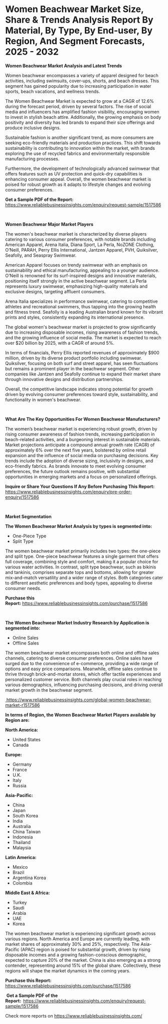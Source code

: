 <p><h1>Women Beachwear Market Size, Share & Trends Analysis Report By Material, By Type, By End-user, By Region, And Segment Forecasts, 2025 - 2032</h1></p><p><strong>Women Beachwear Market Analysis and Latest Trends</strong></p>
<p><p>Women beachwear encompasses a variety of apparel designed for beach activities, including swimsuits, cover-ups, shorts, and beach dresses. This segment has gained popularity due to increasing participation in water sports, beach vacations, and wellness trends. </p><p>The Women Beachwear Market is expected to grow at a CAGR of 12.6% during the forecast period, driven by several factors. The rise of social media and influencers has amplified fashion visibility, encouraging women to invest in stylish beach attire. Additionally, the growing emphasis on body positivity and diversity has led brands to expand their size offerings and produce inclusive designs.</p><p>Sustainable fashion is another significant trend, as more consumers are seeking eco-friendly materials and production practices. This shift towards sustainability is contributing to innovation within the market, with brands exploring the use of recycled fabrics and environmentally responsible manufacturing processes. </p><p>Furthermore, the development of technologically advanced swimwear that offers features such as UV protection and quick-dry capabilities is enhancing consumer appeal. Overall, the women beachwear market is poised for robust growth as it adapts to lifestyle changes and evolving consumer preferences.</p></p>
<p><strong>Get a Sample PDF of the Report:&nbsp;</strong> <a href="https://www.reliablebusinessinsights.com/enquiry/request-sample/1517586?utm_campaign=2238&utm_medium=2&utm_source=Github&utm_content=ia&utm_term=05042025&utm_id=women-beachwear">https://www.reliablebusinessinsights.com/enquiry/request-sample/1517586</a></p>
<p>&nbsp;</p>
<p><strong>Women Beachwear Major Market Players</strong></p>
<p><p>The women's beachwear market is characterized by diverse players catering to various consumer preferences, with notable brands including American Apparel, Arena Italia, Diana Sport, La Perla, NoZONE Clothing, O’Neill, PARAH, Perry Ellis International, Jantzen Apparel, PVH, Quiksilver, Seafolly, and Seaspray Swimwear.</p><p>American Apparel focuses on trendy swimwear with an emphasis on sustainability and ethical manufacturing, appealing to a younger audience. O’Neill is renowned for its surf-inspired designs and innovative materials, positioning itself strongly in the active beachwear segment. La Perla represents luxury swimwear, emphasizing high-quality materials and exclusive designs, targeting affluent consumers.</p><p>Arena Italia specializes in performance swimwear, catering to competitive athletes and recreational swimmers, thus tapping into the growing health and fitness trend. Seafolly is a leading Australian brand known for its vibrant prints and styles, consistently expanding its international presence.</p><p>The global women's beachwear market is projected to grow significantly due to increasing disposable incomes, rising awareness of fashion trends, and the growing influence of social media. The market is expected to reach over $20 billion by 2025, with a CAGR of around 5%.</p><p>In terms of financials, Perry Ellis reported revenues of approximately $900 million, driven by its diverse product portfolio including swimwear. Quiksilver, focusing on both surf and street apparel, has seen fluctuations but remains a prominent player in the beachwear segment. Other companies like Jantzen and Seafolly continue to expand their market share through innovative designs and distribution partnerships.</p><p>Overall, the competitive landscape indicates strong potential for growth driven by evolving consumer preferences toward style, sustainability, and functionality in women's beachwear.</p></p>
<p>&nbsp;</p>
<p><strong>What Are The Key Opportunities For Women Beachwear Manufacturers?</strong></p>
<p><p>The women’s beachwear market is experiencing robust growth, driven by rising consumer awareness of fashion trends, increasing participation in beach-related activities, and a burgeoning interest in sustainable materials. Market projections anticipate a compound annual growth rate (CAGR) of approximately 6% over the next five years, bolstered by online retail expansion and the influence of social media on purchasing decisions. Key trends include the adoption of diverse sizing, inclusivity in designs, and eco-friendly fabrics. As brands innovate to meet evolving consumer preferences, the future outlook remains positive, with substantial opportunities in emerging markets and a focus on personalized offerings.</p></p>
<p><strong>Inquire or Share Your Questions If Any Before Purchasing This Report:</strong> <a href="https://www.reliablebusinessinsights.com/enquiry/pre-order-enquiry/1517586?utm_campaign=2238&utm_medium=2&utm_source=Github&utm_content=ia&utm_term=05042025&utm_id=women-beachwear">https://www.reliablebusinessinsights.com/enquiry/pre-order-enquiry/1517586</a></p>
<p>&nbsp;</p>
<p><strong>Market Segmentation</strong></p>
<p><strong>The Women Beachwear Market Analysis by types is segmented into:</strong></p>
<p><ul><li>One-Piece Type</li><li>Split Type</li></ul></p>
<p><p>The women beachwear market primarily includes two types: the one-piece and split type. One-piece beachwear features a single garment that offers full coverage, combining style and comfort, making it a popular choice for various water activities. In contrast, split type beachwear, such as bikinis and tankinis, comprises separate tops and bottoms, allowing for greater mix-and-match versatility and a wider range of styles. Both categories cater to different aesthetic preferences and body types, appealing to diverse consumer needs.</p></p>
<p><strong>Purchase this Report:&nbsp;</strong><a href="https://www.reliablebusinessinsights.com/purchase/1517586?utm_campaign=2238&utm_medium=2&utm_source=Github&utm_content=ia&utm_term=05042025&utm_id=women-beachwear">https://www.reliablebusinessinsights.com/purchase/1517586</a></p>
<p>&nbsp;</p>
<p><strong>The Women Beachwear Market Industry Research by Application is segmented into:</strong></p>
<p><ul><li>Online Sales</li><li>Offline Sales</li></ul></p>
<p><p>The women beachwear market encompasses both online and offline sales channels, catering to diverse consumer preferences. Online sales have surged due to the convenience of e-commerce, providing a wide range of options and easy price comparisons. Meanwhile, offline sales continue to thrive through brick-and-mortar stores, which offer tactile experiences and personalized customer service. Both channels play crucial roles in reaching various demographics, influencing purchasing decisions, and driving overall market growth in the beachwear segment.</p></p>
<p><a href="https://www.reliablebusinessinsights.com/global-women-beachwear-market-r1517586?utm_campaign=2238&utm_medium=2&utm_source=Github&utm_content=ia&utm_term=05042025&utm_id=women-beachwear">&nbsp;https://www.reliablebusinessinsights.com/global-women-beachwear-market-r1517586</a></p>
<p><strong>In terms of Region, the Women Beachwear Market Players available by Region are:</strong></p>
<p>
    <p> <strong> North America: </strong>
        <ul>
            <li>United States</li>
            <li>Canada</li>
        </ul>
        </p> 
    <p> <strong> Europe: </strong>
        <ul>
            <li>Germany</li>
            <li>France</li>
            <li>U.K.</li>
            <li>Italy</li>
            <li>Russia</li>
        </ul>
        </p> 
    <p> <strong> Asia-Pacific: </strong>
        <ul>
            <li>China</li>
            <li>Japan</li>
            <li>South Korea</li>
            <li>India</li>
            <li>Australia</li>
            <li>China Taiwan</li>
            <li>Indonesia</li>
            <li>Thailand</li>
            <li>Malaysia</li>
        </ul>
        </p> 
    <p> <strong> Latin America: </strong>
        <ul>
            <li>Mexico</li>
            <li>Brazil</li>
            <li>Argentina Korea</li>
            <li>Colombia</li>
        </ul>
        </p> 
    <p> <strong> Middle East & Africa: </strong>
        <ul>
            <li>Turkey</li>
            <li>Saudi</li>
            <li>Arabia</li>
            <li>UAE</li>
            <li>Korea</li>
        </ul>
    </p>
    </p>
<p><p>The women beachwear market is experiencing significant growth across various regions. North America and Europe are currently leading, with market shares of approximately 30% and 25%, respectively. The Asia-Pacific (APAC) region is poised for substantial growth, driven by rising disposable incomes and a growing fashion-conscious demographic, expected to capture 20% of the market. China is also emerging as a strong contender, representing around 15% of the global share. Collectively, these regions will shape the market dynamics in the coming years.</p></p>
<p><strong>Purchase this Report: </strong><a href="https://www.reliablebusinessinsights.com/purchase/1517586?utm_campaign=2238&utm_medium=2&utm_source=Github&utm_content=ia&utm_term=05042025&utm_id=women-beachwear">https://www.reliablebusinessinsights.com/purchase/1517586</a></p>
<p>&nbsp;<strong>Get a Sample PDF of the Report:&nbsp;&nbsp;</strong><a href="https://www.reliablebusinessinsights.com/enquiry/request-sample/1517586?utm_campaign=2238&utm_medium=2&utm_source=Github&utm_content=ia&utm_term=05042025&utm_id=women-beachwear">https://www.reliablebusinessinsights.com/enquiry/request-sample/1517586</a></p>
<p><strong></strong></p>
<p>Check more reports on <a href="https://www.reliablebusinessinsights.com/?utm_campaign=2238&utm_medium=2&utm_source=Github&utm_content=ia&utm_term=05042025&utm_id=women-beachwear">https://www.reliablebusinessinsights.com/</a></p>